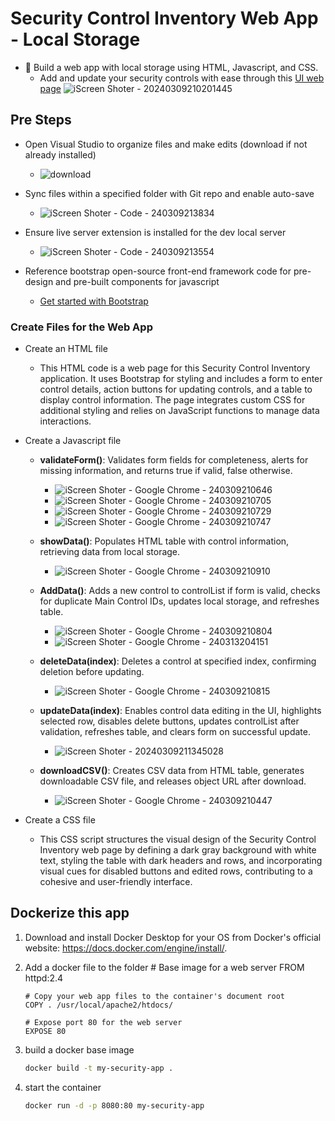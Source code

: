 
# Security Control Inventory Web App - Local Storage
 - 🔨 Build a web app with local storage using HTML, Javascript, and CSS.
   - Add and update your security controls with ease through this [UI web page](https://miguelangelhorta.github.io/Security-Controls-Inventory/) 
   ![iScreen Shoter - 20240309210201445](https://github.com/MiguelAngelHorta/CRUD-App/assets/106134627/7b1340d5-b017-4df5-ab9c-f92a073fcf38)
   
## Pre Steps
- Open Visual Studio to organize files and make edits (download if not already installed)
  -   ![download](https://github.com/MiguelAngelHorta/CRUD-App/assets/106134627/467f65d5-91e9-47ed-8f0b-a4f717f997cf)
- Sync files within a specified folder with Git repo and enable auto-save
  - ![iScreen Shoter - Code - 240309213834](https://github.com/MiguelAngelHorta/CRUD-App/assets/106134627/9a55effc-e050-46f8-994b-702c1a90a7a9)

- Ensure live server extension is installed for the dev local server
  - ![iScreen Shoter - Code - 240309213554](https://github.com/MiguelAngelHorta/CRUD-App/assets/106134627/d393e4fc-31bd-4483-9d1a-eb66ef9ae174)

- Reference bootstrap open-source front-end framework code for pre-design and pre-built components for javascript
  - [Get started with Bootstrap](https://getbootstrap.com/docs/5.3/getting-started/introduction/)


### Create Files for the Web App
- Create an HTML file
  - This HTML code is a web page for this Security Control Inventory application. It uses Bootstrap for styling and includes a form to enter control details, action buttons for updating controls, and a table to display control information. The page integrates custom CSS for additional styling and relies on JavaScript functions to manage data interactions.
- Create a Javascript file
  - **validateForm()**: Validates form fields for completeness, alerts for missing information, and returns true if valid, false otherwise.
    - ![iScreen Shoter - Google Chrome - 240309210646](https://github.com/MiguelAngelHorta/CRUD-App/assets/106134627/8210c082-f7d2-4144-a2ea-4976306c3688)
    - ![iScreen Shoter - Google Chrome - 240309210705](https://github.com/MiguelAngelHorta/CRUD-App/assets/106134627/81f9a066-0ec9-4331-8a5f-852261875601)
    - ![iScreen Shoter - Google Chrome - 240309210729](https://github.com/MiguelAngelHorta/CRUD-App/assets/106134627/e722c182-ed5b-4b55-b176-11894cd4712a)
    - ![iScreen Shoter - Google Chrome - 240309210747](https://github.com/MiguelAngelHorta/CRUD-App/assets/106134627/9af18fa1-8a21-4889-9600-5633c514437a)

  - **showData()**: Populates HTML table with control information, retrieving data from local storage.
    - ![iScreen Shoter - Google Chrome - 240309210910](https://github.com/MiguelAngelHorta/CRUD-App/assets/106134627/f2d37d0b-700b-43a4-9fab-08b5d91098db)

  - **AddData()**: Adds a new control to controlList if form is valid, checks for duplicate Main Control IDs, updates local storage, and refreshes table. 
    - ![iScreen Shoter - Google Chrome - 240309210804](https://github.com/MiguelAngelHorta/CRUD-App/assets/106134627/d1925a50-2753-4fc2-b872-9d3fe0ca929b)
    - ![iScreen Shoter - Google Chrome - 240313204151](https://github.com/MiguelAngelHorta/Security-Controls-Inventory/assets/106134627/81d807a2-ef3a-469d-a347-440368423bca)

  - **deleteData(index)**: Deletes a control at specified index, confirming deletion before updating.
    - ![iScreen Shoter - Google Chrome - 240309210815](https://github.com/MiguelAngelHorta/CRUD-App/assets/106134627/3bb5f389-ba95-4f58-8287-707ecf8cb741)

  - **updateData(index)**: Enables control data editing in the UI, highlights selected row, disables delete buttons, updates controlList after validation, refreshes table, and clears form on successful update.
     - ![iScreen Shoter - 20240309211345028](https://github.com/MiguelAngelHorta/CRUD-App/assets/106134627/186f25b1-a942-4379-a44b-862ff65ae015)

  - **downloadCSV()**: Creates CSV data from HTML table, generates downloadable CSV file, and releases object URL after download.
     - ![iScreen Shoter - Google Chrome - 240309210447](https://github.com/MiguelAngelHorta/CRUD-App/assets/106134627/a1091c95-e736-4b9b-b54f-6d60f7e617cf)

- Create a CSS file
    - This CSS script structures the visual design of the Security Control Inventory web page by defining a dark gray background with white text, styling the table with dark headers and rows, and incorporating visual cues for disabled buttons and edited rows, contributing to a cohesive and user-friendly interface.

## Dockerize this app
1. Download and install Docker Desktop for your OS from Docker's official website: https://docs.docker.com/engine/install/.
2. Add a docker file to the folder
	   # Base image for a web server
	   FROM httpd:2.4
	   
	   # Copy your web app files to the container's document root
	   COPY . /usr/local/apache2/htdocs/
	   
	   # Expose port 80 for the web server
	   EXPOSE 80
	
3. build a docker base image

    ```bash
    docker build -t my-security-app .
    ```
    
4. start the container

    ```bash
    docker run -d -p 8080:80 my-security-app
    ```

